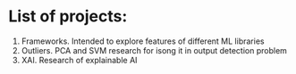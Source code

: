 # List of projects:
  1. Frameworks. Intended to explore features of different ML libraries
  2. Outliers. PCA and SVM research for isong it in output detection problem
  3. XAI. Research of explainable AI
